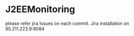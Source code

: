 J2EEMonitoring
==============

please refer jira Issues on each commit.
Jira installation on 95.211.223.9:8084 
